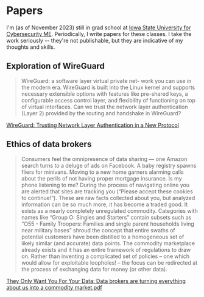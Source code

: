 # Papers

I'm (as of November 2023) still in grad school at [Iowa State University for Cybersecurity ME](https://iowastateonline.iastate.edu/programs-and-courses/cybersecurity/cyber-security-master-of-engineering-in-cyber-security/). Periodically, I write papers for these classes. I take the work seriously -- they're not publishable, but they are indicative of my thoughts and skills.

## Exploration of WireGuard 

> WireGuard: a software layer virtual private net-
work you can use in the modern era. WireGuard is built into
the Linux kernel and supports necessary extensible options with
features like pre-shared keys, a configurable access control layer,
and flexibility of functioning on top of virtual interfaces. Can we
trust the network layer authentication (Layer 2) provided by the
routing and handshake in WireGuard?

[WireGuard: Trusting Network Layer Authentication in a New Protocol](./WireGuard:%20Trusting%20Network%20Layer%20Authentication%20in%20a%20New%20Protocol.pdf)

## Ethics of data brokers

> Consumers feel the omnipresence of data sharing — one Amazon search turns to a deluge of ads
on Facebook. A baby registry spawns fliers for minivans. Moving to a new home garners
alarming calls about the perils of not having proper mortgage insurance. Is my phone listening to
me? During the process of navigating online you are alerted that sites are tracking you (“Please
accept these cookies to continue!”). These are raw facts collected about you, but analyzed
information can be so much more, it has become a traded good. It exists as a nearly completely
unregulated commodity. Categories with names like “Group O: Singles and Starters” contain
subsets such as “O55 - Family Troopers: Families and single parent households living near
military bases” shroud the concept that entire swaths of potential customers have been distilled to
a homogeneous set of likely similar (and accurate) data points. The commodity marketplace
already exists and it has an entire framework of regulations to draw on. Rather than inventing a
complicated set of policies – one which would allow for exploitable loopholes! – the focus can be
redirected at the process of exchanging data for money (or other data).

[They Only Want You For Your Data: Data brokers are turning everything about us into a commodity market.pdf](./They%20Only%20Want%20You%20For%20Your%20Data.pdf)